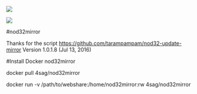 [![](https://images.microbadger.com/badges/image/4sag/nod32mirror.svg)](https://microbadger.com/images/4sag/nod32mirror "Get your own image badge on microbadger.com")

[![](https://images.microbadger.com/badges/version/4sag/nod32mirror.svg)](https://microbadger.com/images/4sag/nod32mirror "Get your own version badge on microbadger.com")

#nod32mirror

Thanks for the script https://github.com/tarampampam/nod32-update-mirror
Version 1.0.1.8 (Jul 13, 2016)

#Install Docker nod32mirror

docker pull 4sag/nod32mirror

docker run -v /path/to/webshare:/home/nod32mirror:rw 4sag/nod32mirror
